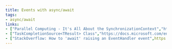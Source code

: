 ```yaml
---
title: Events with async/await
tags:
- async/await
links:
- ["Parallel Computing - It's All About the SynchronizationContext","https://docs.microsoft.com/en-us/archive/msdn-magazine/2011/february/msdn-magazine-parallel-computing-it-s-all-about-the-synchronizationcontext"]
- ["TaskCompletionSource<TResult> Class","https://docs.microsoft.com/en-us/dotnet/api/system.threading.tasks.taskcompletionsource-1?redirectedfrom=MSDN&view=net-6.0"]
- ["StackOverflow: How to 'await' raising an EventHandler event",https://stackoverflow.com/questions/12451609/how-to-await-raising-an-eventhandler-event]
---
```

